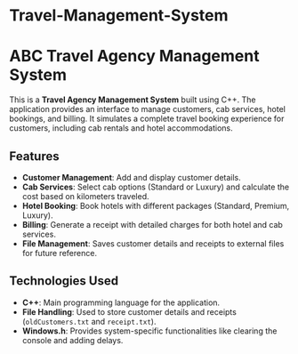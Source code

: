 # Travel-Management-System
# ABC Travel Agency Management System

This is a **Travel Agency Management System** built using C++. The application provides an interface to manage customers, cab services, hotel bookings, and billing. It simulates a complete travel booking experience for customers, including cab rentals and hotel accommodations.

## Features
- **Customer Management**: Add and display customer details.
- **Cab Services**: Select cab options (Standard or Luxury) and calculate the cost based on kilometers traveled.
- **Hotel Booking**: Book hotels with different packages (Standard, Premium, Luxury).
- **Billing**: Generate a receipt with detailed charges for both hotel and cab services.
- **File Management**: Saves customer details and receipts to external files for future reference.

## Technologies Used
- **C++**: Main programming language for the application.
- **File Handling**: Used to store customer details and receipts (`oldCustomers.txt` and `receipt.txt`).
- **Windows.h**: Provides system-specific functionalities like clearing the console and adding delays.

